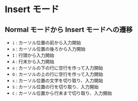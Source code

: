 # Insert モード

## Normal モードから Insert モードへの遷移

- `i` : カーソル位置の前から入力開始
- `a` : カーソル位置の後ろから入力開始
- `I` : 行頭から入力開始
- `A` : 行末から入力開始
- `o` : カーソルの下の行に空行を作って入力開始
- `O` : カーソルの上の行に空行を作って入力開始
- `s` : カーソル位置の文字を切り取り、入力開始
- `S` : カーソル位置の行を切り取り、入力開始
- `C` : カーソル位置から行末まで切り取り、入力開始
